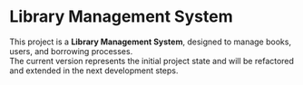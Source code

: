 # Library Management System

This project is a **Library Management System**, designed to manage books, users, and borrowing processes.  
The current version represents the initial project state and will be refactored and extended in the next development steps.
